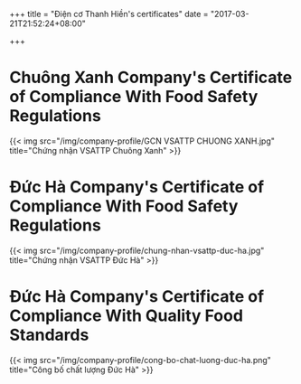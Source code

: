 +++
title = "Điện cơ Thanh Hiền's certificates"
date = "2017-03-21T21:52:24+08:00"

+++
 
# Chuông Xanh Company's Certificate of Compliance With Food Safety Regulations

{{< img src="/img/company-profile/GCN VSATTP CHUONG XANH.jpg" title="Chứng nhận VSATTP Chuông Xanh" >}}

# Đức Hà Company's Certificate of Compliance With Food Safety Regulations

{{< img src="/img/company-profile/chung-nhan-vsattp-duc-ha.jpg" title="Chứng nhận VSATTP Đức Hà" >}}

# Đức Hà Company's Certificate of Compliance With Quality Food Standards

{{< img src="/img/company-profile/cong-bo-chat-luong-duc-ha.png" title="Công bố chất lượng Đức Hà" >}}